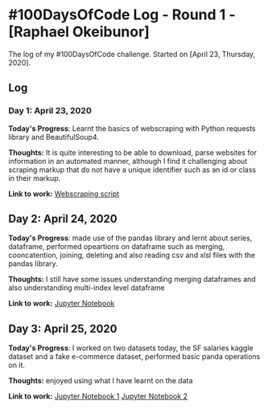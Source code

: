 # #100DaysOfCode Log - Round 1 - [Raphael Okeibunor]

The log of my #100DaysOfCode challenge. Started on [April 23, Thursday, 2020].

## Log

### Day 1: April 23, 2020

**Today's Progress**: Learnt the basics of webscraping with Python requests library and BeautifulSoup4.

**Thoughts:** It is quite interesting to be able to download, parse websites for information in an automated manner, although I find it challenging about scraping markup that do not have a unique identifier such as an id or class in their markup.

**Link to work:** [Webscraping script](https://github.com/RaphaelNagato/web_scraping_basics)

## Day 2: April 24, 2020

**Today's Progress**: made use of the pandas library and lernt about series, dataframe, performed opeartions on dataframe such as merging, cooncatention, joining, deleting and also reading csv and xlsl files with the pandas library.

**Thoughts:** I still have some issues understanding merging dataframes and also understanding multi-index level dataframe

**Link to work:** [Jupyter Notebook](https://github.com/RaphaelNagato/data_science_basics/blob/master/learning%20pandas.ipynb)

## Day 3: April 25, 2020

**Today's Progress**: I worked on two datasets today, the SF salaries kaggle dataset and a fake e-commerce dataset, performed basic panda operations on it.

**Thoughts:** enjoyed using what I have learnt on the data

**Link to work:** [Jupyter Notebook 1](https://github.com/RaphaelNagato/data_science_basics/blob/master/SF%20Salaries%20Exercise.ipynb) [Jupyter Notebook 2](https://github.com/RaphaelNagato/data_science_basics/blob/master/Ecommerce%20Purchases%20Exercise%20.ipynb)
